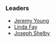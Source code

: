 ### Leaders

* [Jeremy Young](mailto:jeremy.young@owasp.org)
* [Linda Fay](mailto:linda.fay@owasp.org)
* [Joseph Shelby](mailto:joseph.shelby@owasp.org)